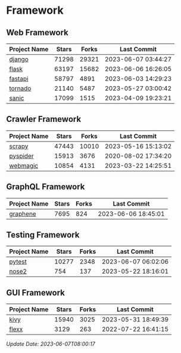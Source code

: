 # Framework

## Web Framework
| Project Name | Stars | Forks | Last Commit |
| ------------ | ----- | ----- | ----------- |
| [django](https://github.com/django/django) | 71298 | 29321 | 2023-06-07 03:44:27 |
| [flask](https://github.com/pallets/flask) | 63197 | 15682 | 2023-06-06 16:26:05 |
| [fastapi](https://github.com/tiangolo/fastapi) | 58797 | 4891 | 2023-06-03 14:29:23 |
| [tornado](https://github.com/tornadoweb/tornado) | 21140 | 5487 | 2023-05-27 03:00:42 |
| [sanic](https://github.com/sanic-org/sanic) | 17099 | 1515 | 2023-04-09 19:23:21 |

## Crawler Framework
| Project Name | Stars | Forks | Last Commit |
| ------------ | ----- | ----- | ----------- |
| [scrapy](https://github.com/scrapy/scrapy) | 47443 | 10010 | 2023-05-16 15:13:02 |
| [pyspider](https://github.com/binux/pyspider) | 15913 | 3676 | 2020-08-02 17:34:20 |
| [webmagic](https://github.com/code4craft/webmagic) | 10854 | 4131 | 2023-03-22 14:25:51 |

## GraphQL Framework
| Project Name | Stars | Forks | Last Commit |
| ------------ | ----- | ----- | ----------- |
| [graphene](https://github.com/graphql-python/graphene) | 7695 | 824 | 2023-06-06 18:45:01 |

## Testing Framework
| Project Name | Stars | Forks | Last Commit |
| ------------ | ----- | ----- | ----------- |
| [pytest](https://github.com/pytest-dev/pytest) | 10277 | 2348 | 2023-06-07 06:02:06 |
| [nose2](https://github.com/nose-devs/nose2) | 754 | 137 | 2023-05-22 18:16:01 |

## GUI Framework
| Project Name | Stars | Forks | Last Commit |
| ------------ | ----- | ----- | ----------- |
| [kivy](https://github.com/kivy/kivy) | 15940 | 3025 | 2023-05-31 18:49:39 |
| [flexx](https://github.com/flexxui/flexx) | 3129 | 263 | 2022-07-22 16:41:15 |

*Update Date: 2023-06-07T08:00:17*